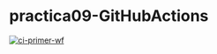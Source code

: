 # practica09-GitHubActions

[![ci-primer-wf](https://github.com/jmaransay/practica09-GitHubActions/actions/workflows/ci-primer-wf.yml/badge.svg)](https://github.com/jmaransay/practica09-GitHubActions/actions/workflows/ci-primer-wf.yml)

